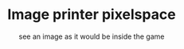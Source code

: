 <h1 align="center">Image printer pixelspace</h1>
<p align="center">see an image as it would be inside the game</p>
